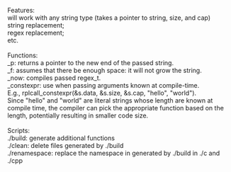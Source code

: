 Features:
<br>
will work with any string type (takes a pointer to string, size, and cap)
<br>
string replacement;
<br>
regex replacement;
<br>
etc.
<br>
<br>
Functions:
<br>
_p: returns a pointer to the new end of the passed string.
<br>
_f: assumes that there be enough space: it will not grow the string.
<br>
_now: compiles passed regex_t.
<br>
_constexpr: use when passing arguments known at compile-time.
<br>
E.g., rplcall_constexpr(&s.data, &s.size, &s.cap, "hello", "world").
<br>
Since "hello" and "world" are literal strings whose length are known at compile time, the compiler can pick the appropriate function based on the length, potentially resulting in smaller code size.
<br>
<br>
Scripts:
<br>
./build: generate additional functions
<br>
./clean: delete files generated by ./build
<br>
./renamespace: replace the namespace in generated by ./build in ./c and ./cpp
